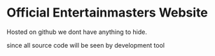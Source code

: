 # Official Entertainmasters Website

Hosted on github we dont have anything to hide.

since all source code will be seen by development tool
